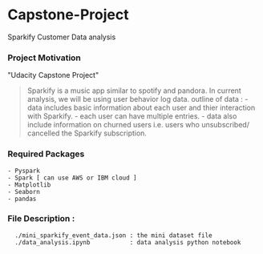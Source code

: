 # Capstone-Project
Sparkify Customer Data analysis 
### Project Motivation 
"Udacity Capstone Project"
> Sparkify is a music  app similar to spotify and pandora.
> In current analysis, we will be using user behavior log data.
> outline of data : 
    - data includes basic  information about each user and thier interaction with Sparkify.
    - each user can have multiple entries.
    - data also include information on churned users i.e. users who unsubscribed/ cancelled the Sparkify subscription.
    
### Required Packages 
    - Pyspark 
    - Spark [ can use AWS or IBM cloud ] 
    - Matplotlib
    - Seaborn
    - pandas
### File Description : 
      ./mini_sparkify_event_data.json : the mini dataset file
      ./data_analysis.ipynb           : data analysis python notebook
 
